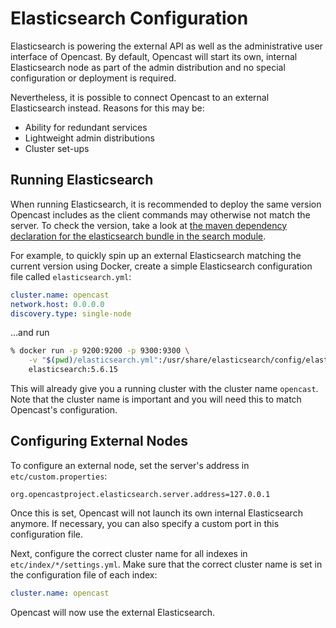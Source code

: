 Elasticsearch Configuration
===========================

Elasticsearch is powering the external API as well as the administrative user interface of Opencast. By default,
Opencast will start its own, internal Elasticsearch node as part of the admin distribution and no special configuration
or deployment is required.

Nevertheless, it is possible to connect Opencast to an external Elasticsearch instead. Reasons for this may be:

- Ability for redundant services
- Lightweight admin distributions
- Cluster set-ups


Running Elasticsearch
---------------------

When running Elasticsearch, it is recommended to deploy the same version Opencast includes as the client commands may
otherwise not match the server. To check the version, take a look at [the maven dependency declaration for the
elasticsearch bundle in the search module](https://github.com/opencast/opencast/blob/develop/modules/search/pom.xml).

For example, to quickly spin up an external Elasticsearch matching the current version using Docker, create a simple
Elasticsearch configuration file called `elasticsearch.yml`:

```yml
cluster.name: opencast
network.host: 0.0.0.0
discovery.type: single-node
```

…and run

```sh
% docker run -p 9200:9200 -p 9300:9300 \
    -v "$(pwd)/elasticsearch.yml":/usr/share/elasticsearch/config/elasticsearch.yml \
    elasticsearch:5.6.15
```

This will already give you a running cluster with the cluster name `opencast`. Note that the cluster name is important
and you will need this to match Opencast's configuration.


Configuring External Nodes
--------------------------

To configure an external node, set the server's address in `etc/custom.properties`:

```properties
org.opencastproject.elasticsearch.server.address=127.0.0.1
```

Once this is set, Opencast will not launch its own internal Elasticsearch anymore. If necessary, you can also specify a
custom port in this configuration file.

Next, configure the correct cluster name for all indexes in `etc/index/*/settings.yml`. Make sure that the correct
cluster name is set in the configuration file of each index:

```yml
cluster.name: opencast
```

Opencast will now use the external Elasticsearch.
